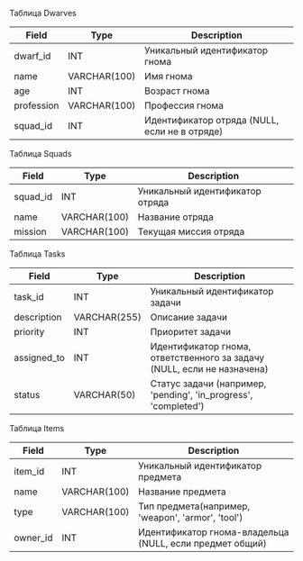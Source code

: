 Таблица Dwarves

| Field        | Type         | Description                               |
|--------------|--------------|-------------------------------------------|
| dwarf_id     | INT          | Уникальный идентификатор гнома            |
| name         | VARCHAR(100) | Имя гнома                                 |
| age          | INT          | Возраст гнома                             |
| profession   | VARCHAR(100) | Профессия гнома                           |
| squad_id     | INT          | Идентификатор отряда (NULL, если не в отряде)|

Таблица Squads

| Field        | Type         | Description                               |
|--------------|--------------|-------------------------------------------|
| squad_id     | INT          | Уникальный идентификатор отряда           |
| name         | VARCHAR(100) | Название отряда                           |
| mission      | VARCHAR(100) | Текущая миссия отряда                     |

Таблица Tasks

| Field        | Type         | Description                               |
|--------------|--------------|-------------------------------------------|
| task_id      | INT          | Уникальный идентификатор задачи           |
| description  | VARCHAR(255) | Описание задачи                           |
| priority     | INT          | Приоритет задачи                          |
| assigned_to  | INT          | Идентификатор гнома, ответственного за задачу (NULL, если не назначена)|
| status       | VARCHAR(50)  | Статус задачи (например, 'pending', 'in_progress', 'completed')|

Таблица Items

| Field        | Type         | Description                               |
|--------------|--------------|-------------------------------------------|
| item_id      | INT          | Уникальный идентификатор предмета         |
| name         | VARCHAR(100) | Название предмета                         |
| type         | VARCHAR(100) | Тип предмета(например, 'weapon', 'armor', 'tool')|
| owner_id     | INT          | Идентификатор гнома-владельца (NULL, если предмет общий)|
